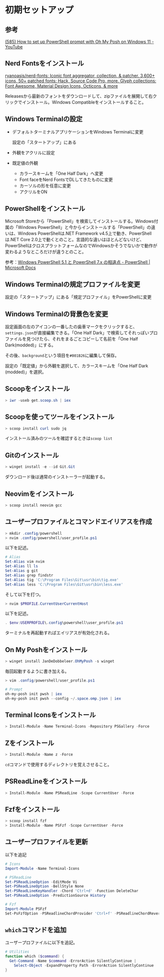  # 初期セットアップ

## 参考

[(585) How to set up PowerShell prompt with Oh My Posh on Windows 11 - YouTube](https://www.youtube.com/watch?v=5-aK2_WwrmM)

## Nerd Fontsをインストール

[ryanoasis/nerd-fonts: Iconic font aggregator, collection, & patcher. 3,600+ icons, 50+ patched fonts: Hack, Source Code Pro, more. Glyph collections: Font Awesome, Material Design Icons, Octicons, & more](https://github.com/ryanoasis/nerd-fonts)

Releasesから最新のフォントをダウンロードして、zipファイルを展開して右クリックでインストール。Windows Compatibleをインストールすること。

## Windows Terminalの設定

* デフォルトターミナルアプリケーションをWindows Terminalに変更

  設定の「スタートアップ」にある

* 外観をアクリルに設定

* 既定値の外観

  * カラースキームを「One Half Dark」へ変更
  * Font faceをNerd FontsでDLしてきたものに変更
  * カーソルの形を任意に変更
  * アクリルをON

## PowerShellをインストール

Microsoft Storeから「PowerShell」を検索してインストールする。Windows付属の「Windows PowerShell」と今からインストールする「PowerShell」の違いは、Windows PowerShellは.NET Framework v4.5上で動き、PowerShellは.NET Core 2.0上で動くとのこと。言語的な違いはほとんどないけど、PowerShellはクロスプラットフォームなのでWindowsかそうでないかで動作が変わるようなところだけが違うとのこと。

参考：[Windows PowerShell 5.1 と PowerShell 7.x の相違点 - PowerShell | Microsoft Docs](https://docs.microsoft.com/ja-jp/powershell/scripting/whats-new/differences-from-windows-powershell?view=powershell-7.2)

## Windows Terminalの規定プロファイルを変更

設定の「スタートアップ」にある「規定プロファイル」をPowerShellに変更

## Windows Terminalの背景色を変更

設定画面の左のアイコンの一番したの歯車マークをクリックすると、`settings.json`が直接編集できる。「One Half Dark」で検索してそれっぽいプロファイルを見つけたら、それをまるごとコピーして名前を「One Half Dark(modded)」にする。

その後、`background`という項目を`#001B26`に編集して保存。

設定の「既定値」から外観を選択して、カラースキームを「One Half Dark (modded)」を選択。

## Scoopをインストール

~~~powershell
> iwr -useb get.scoop.sh | iex
~~~

## Scoopを使ってツールをインストール

~~~powershell
> scoop install curl sudo jq
~~~

インストール済みのツールを確認するときは`scoop list`

## Gitのインストール

~~~powershell
> winget install -e --id Git.Git
~~~

ダウンロード後は通常のインストーラーが起動する。

## Neovimをインストール

~~~powershell
> scoop install neovim gcc
~~~

## ユーザープロファイルとコマンドエイリアスを作成

~~~powershell
> mkdir .config/powershell
> nvim .config/powershell/user_profile.ps1
~~~

以下を記述。

~~~powershell
# Alias
Set-Alias vim nvim
Set-Alias ll ls
Set-Alias g git
Set-Alias grep findstr
Set-Alias tig 'C:\Program Files\Git\usr\bin\tig.exe'
Set-Alias less 'C:\Program Files\Git\usr\bin\less.exe'
~~~

そして以下を打つ。

~~~powershell
> nvim $PROFILE.CurrentUserCurrentHost
~~~

以下を記述。

~~~powershell
. $env:USERPROFILE\.config\powershell\user_profile.ps1
~~~

ターミナルを再起動すればエイリアスが有効化される。

## On My Poshをインストール

~~~powershell
> winget install JanDeDobbeleer.OhMyPosh -s winget
~~~

毎回起動するように書き加える。

~~~powershell
> vim .config/powershell/user_profile.ps1
~~~

~~~powershell
# Prompt
oh-my-posh init pwsh | iex
oh-my-posh init pwsh --config ~/.space.omp.json | iex
~~~

## Terminal Iconsをインストール

~~~powershell
> Install-Module -Name Terminal-Icons -Repository PSGallery -Force
~~~

## Zをインストール

~~~powershell
> Install-Module -Name z -Force
~~~

`cd`コマンドで使用するディレクトリを覚えさせること。

## PSReadLineをインストール

~~~powershell
> Install-Module -Name PSReadLine -Scope CurrentUser -Force
~~~

## Fzfをインストール

~~~powershell
> scoop install fzf
> Install-Module -Name PSFzf -Scope CurrentUser -Force
~~~

## ユーザープロファイルを更新

以下を追記

~~~powershell
# Icons
Import-Module -Name Terminal-Icons

# PSReadLine
Set-PSReadLineOption -EditMode Vi
Set-PSReadLineOption -BellStyle None
Set-PSReadLineKeyHandler -Chord 'Ctrl+d' -Function DeleteChar
Set-PSReadLineOption -PredictionSource History

# Fzf
Import-Module PSFzf
Set-PsFzfOption -PSReadlineChordProvider 'Ctrl+f' -PSReadlineChordReverseHistory 'Ctrl+r'
~~~

## `which`コマンドを追加

ユーザープロファイルに以下を追記。

~~~powershell
# Utilities
function which ($command) {
  Get-Command -Name $command -ErrorAction SilentlyContinue |
    Select-Object -ExpandProperty Path -ErrorAction SilentlyContinue
}
~~~

